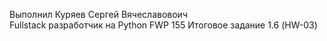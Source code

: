 Выполнил Куряев Сергей Вячеславовоич\
Fullstack разработчик на Python FWP 155
Итоговое задание 1.6 (HW-03)
